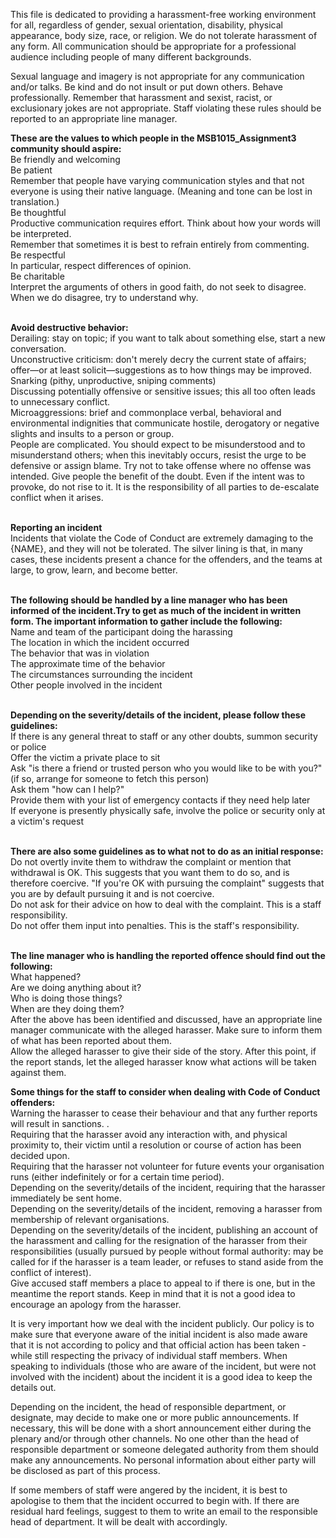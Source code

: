 This file is dedicated to providing a harassment-free working environment for all, regardless of gender, sexual orientation, disability, physical appearance, body size, race, or religion. We do not tolerate harassment of any form. All communication should be appropriate for a professional audience including people of many different backgrounds.

Sexual language and imagery is not appropriate for any communication and/or talks. Be kind and do not insult or put down others. Behave professionally. Remember that harassment and sexist, racist, or exclusionary jokes are not appropriate. Staff violating these rules should be reported to an appropriate line manager.

<strong> These are the values to which people in the MSB1015_Assignment3 community should aspire: </strong> <br />
Be friendly and welcoming <br />
Be patient <br />
Remember that people have varying communication styles and that not everyone is using their native language. (Meaning and tone can be lost in translation.) <br />
Be thoughtful <br />
Productive communication requires effort. Think about how your words will be interpreted. <br />
Remember that sometimes it is best to refrain entirely from commenting. <br />
Be respectful <br />
In particular, respect differences of opinion. <br />
Be charitable <br />
Interpret the arguments of others in good faith, do not seek to disagree. <br />
When we do disagree, try to understand why. <br />
<br />

<strong> Avoid destructive behavior: </strong> <br />
Derailing: stay on topic; if you want to talk about something else, start a new conversation. <br />
Unconstructive criticism: don't merely decry the current state of affairs; offer—or at least solicit—suggestions as to how things may be improved. <br />
Snarking (pithy, unproductive, sniping comments) <br />
Discussing potentially offensive or sensitive issues; this all too often leads to unnecessary conflict. <br />
Microaggressions: brief and commonplace verbal, behavioral and environmental indignities that communicate hostile, derogatory or negative slights and insults to a person or group. <br />
People are complicated. You should expect to be misunderstood and to misunderstand others; when this inevitably occurs, resist the urge to be defensive or assign blame. Try not to take offense where no offense was intended. Give people the benefit of the doubt. Even if the intent was to provoke, do not rise to it. It is the responsibility of all parties to de-escalate conflict when it arises. <br />
<br />

<strong> Reporting an incident </strong><br />
Incidents that violate the Code of Conduct are extremely damaging to the {NAME}, and they will not be tolerated. The silver lining is that, in many cases, these incidents present a chance for the offenders, and the teams at large, to grow, learn, and become better. <br />
<br />


<strong> The following should be handled by a line manager who has been informed of the incident.Try to get as much of the incident in written form. The important information to gather include the following: </strong> <br /> 
Name and team of the participant doing the harassing <br />
The location in which the incident occurred <br />
The behavior that was in violation <br />
The approximate time of the behavior <br />
The circumstances surrounding the incident <br />
Other people involved in the incident <br />
<br />

<strong> Depending on the severity/details of the incident, please follow these guidelines: </strong> <br />
If there is any general threat to staff or any other doubts, summon security or police <br />
Offer the victim a private place to sit <br />
Ask "is there a friend or trusted person who you would like to be with you?" (if so, arrange for someone to fetch this person) <br />
Ask them "how can I help?" <br />
Provide them with your list of emergency contacts if they need help later <br />
If everyone is presently physically safe, involve the police or security only at a victim's request <br />
<br />


<strong> There are also some guidelines as to what not to do as an initial response: </strong> <br />
Do not overtly invite them to withdraw the complaint or mention that withdrawal is OK. This suggests that you want them to do so, and is therefore coercive. "If you're OK with pursuing the complaint" suggests that you are by default pursuing it and is not coercive. <br />
Do not ask for their advice on how to deal with the complaint. This is a staff responsibility. <br />
Do not offer them input into penalties. This is the staff's responsibility. <br />
<br />

<strong> The line manager who is handling the reported offence should find out the following: </strong><br />
What happened? <br />
Are we doing anything about it? <br />
Who is doing those things? <br />
When are they doing them? <br />
After the above has been identified and discussed, have an appropriate line manager communicate with the alleged harasser. Make sure to inform them of what has been reported about them. <br />
Allow the alleged harasser to give their side of the story. After this point, if the report stands, let the alleged harasser know what actions will be taken against them. <br />

<strong> Some things for the staff to consider when dealing with Code of Conduct offenders: </strong><br />
Warning the harasser to cease their behaviour and that any further reports will result in sanctions. .<br />
Requiring that the harasser avoid any interaction with, and physical proximity to, their victim until a resolution or course of action has been decided upon. <br />
Requiring that the harasser not volunteer for future events your organisation runs (either indefinitely or for a certain time period). <br />
Depending on the severity/details of the incident, requiring that the harasser immediately be sent home. <br />
Depending on the severity/details of the incident, removing a harasser from membership of relevant organisations. <br />
Depending on the severity/details of the incident, publishing an account of the harassment and calling for the resignation of the harasser from their responsibilities (usually pursued by people without formal authority: may be called for if the harasser is a team leader, or refuses to stand aside from the conflict of interest). <br />
Give accused staff members a place to appeal to if there is one, but in the meantime the report stands. Keep in mind that it is not a good idea to encourage an apology from the harasser. <br />

It is very important how we deal with the incident publicly. Our policy is to make sure that everyone aware of the initial incident is also made aware that it is not according to policy and that official action has been taken - while still respecting the privacy of individual staff members. When speaking to individuals (those who are aware of the incident, but were not involved with the incident) about the incident it is a good idea to keep the details out. <br />

Depending on the incident, the head of responsible department, or designate, may decide to make one or more public announcements. If necessary, this will be done with a short announcement either during the plenary and/or through other channels. No one other than the head of responsible department or someone delegated authority from them should make any announcements. No personal information about either party will be disclosed as part of this process. <br />

If some members of staff were angered by the incident, it is best to apologise to them that the incident occurred to begin with. If there are residual hard feelings, suggest to them to write an email to the responsible head of department. It will be dealt with accordingly. <br />
